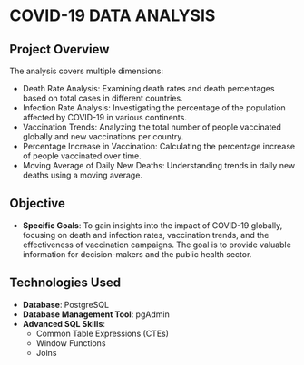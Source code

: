 # COVID-19 DATA ANALYSIS

## Project Overview
The analysis covers multiple dimensions:
- Death Rate Analysis: Examining death rates and death percentages based on total cases in different countries.
- Infection Rate Analysis: Investigating the percentage of the population affected by COVID-19 in various continents.
- Vaccination Trends: Analyzing the total number of people vaccinated globally and new vaccinations per country.
- Percentage Increase in Vaccination: Calculating the percentage increase of people vaccinated over time.
- Moving Average of Daily New Deaths: Understanding trends in daily new deaths using a moving average.
  
## Objective
- **Specific Goals**: To gain insights into the impact of COVID-19 globally, focusing on death and infection rates, vaccination trends, and the effectiveness of vaccination campaigns. The goal is to provide valuable information for decision-makers and the public health sector.

## Technologies Used
- **Database**: PostgreSQL
- **Database Management Tool**: pgAdmin
- **Advanced SQL Skills**:
  - Common Table Expressions (CTEs)
  - Window Functions
  - Joins
